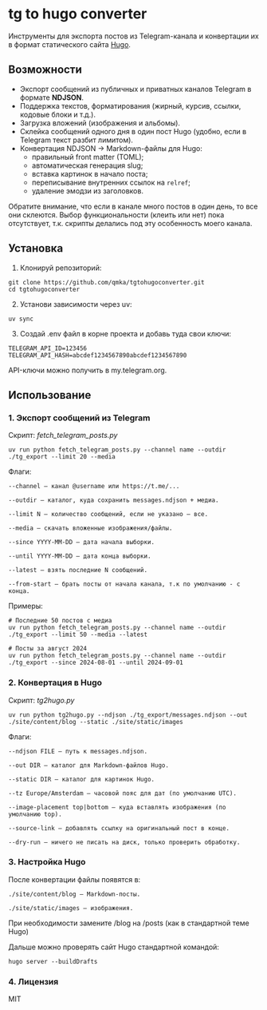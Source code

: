 # tg to hugo converter

Инструменты для экспорта постов из Telegram-канала и конвертации их в формат статического сайта [Hugo](https://gohugo.io/).

## Возможности

- Экспорт сообщений из публичных и приватных каналов Telegram в формате **NDJSON**.
- Поддержка текстов, форматирования (жирный, курсив, ссылки, кодовые блоки и т.д.).
- Загрузка вложений (изображения и альбомы).
- Склейка сообщений одного дня в один пост Hugo (удобно, если в Telegram текст разбит лимитом).
- Конвертация NDJSON → Markdown-файлы для Hugo:
  - правильный front matter (TOML);
  - автоматическая генерация slug;
  - вставка картинок в начало поста;
  - переписывание внутренних ссылок на `relref`;
  - удаление эмодзи из заголовков.

Обратите внимание, что если в канале много постов в один день, то все они склеются.
Выбор функциональности (клеить или нет) пока отсутствует, т.к. скрипты делались под эту особенность моего канала.

## Установка

1. Клонируй репозиторий:
```
git clone https://github.com/qmka/tgtohugoconverter.git
cd tgtohugoconverter
```
2. Установи зависимости через uv:
```
uv sync
```

3. Создай .env файл в корне проекта и добавь туда свои ключи:
```
TELEGRAM_API_ID=123456
TELEGRAM_API_HASH=abcdef1234567890abcdef1234567890
```
API-ключи можно получить в my.telegram.org.

## Использование
### 1. Экспорт сообщений из Telegram
    
Скрипт: *fetch_telegram_posts.py*

```
uv run python fetch_telegram_posts.py --channel name --outdir ./tg_export --limit 20 --media
```

Флаги:

```
--channel — канал @username или https://t.me/...

--outdir — каталог, куда сохранить messages.ndjson + медиа.

--limit N — количество сообщений, если не указано — все.

--media — скачать вложенные изображения/файлы.

--since YYYY-MM-DD — дата начала выборки.

--until YYYY-MM-DD — дата конца выборки.

--latest — взять последние N сообщений.

--from-start — брать посты от начала канала, т.к по умолчанию - с конца.
```

Примеры:
```
# Последние 50 постов с медиа
uv run python fetch_telegram_posts.py --channel name --outdir ./tg_export --limit 50 --media --latest

# Посты за август 2024
uv run python fetch_telegram_posts.py --channel name --outdir ./tg_export --since 2024-08-01 --until 2024-09-01
```

### 2. Конвертация в Hugo

Скрипт: *tg2hugo.py*

```
uv run python tg2hugo.py --ndjson ./tg_export/messages.ndjson --out ./site/content/blog --static ./site/static/images
```
Флаги:
```
--ndjson FILE — путь к messages.ndjson.

--out DIR — каталог для Markdown-файлов Hugo.

--static DIR — каталог для картинок Hugo.

--tz Europe/Amsterdam — часовой пояс для дат (по умолчанию UTC).

--image-placement top|bottom — куда вставлять изображения (по умолчанию top).

--source-link — добавлять ссылку на оригинальный пост в конце.

--dry-run — ничего не писать на диск, только проверить обработку.
```
### 3. Настройка Hugo

После конвертации файлы появятся в:
```
./site/content/blog — Markdown-посты.

./site/static/images — изображения.
```
При необходимости замените /blog на /posts (как в стандартной теме Hugo)

Дальше можно проверять сайт Hugo стандартной командой:
```
hugo server --buildDrafts
```

### 4. Лицензия
MIT